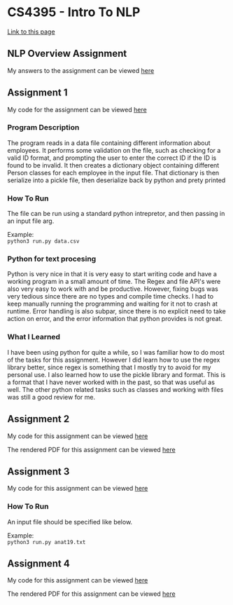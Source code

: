 # CS4395 - Intro To NLP

[Link to this page](https://nlam1170.github.io/CS4395_Repo)

## NLP Overview Assignment
My answers to the assignment can be viewed [here](nlp_overview_assignment.pdf)

## Assignment 1
My code for the assignment can be viewed [here](https://github.com/nlam1170/CS4395_Repo/blob/main/Assignment1/run.py)

### Program Description
The program reads in a data file containing different information about employees. It performs some validation on the file, such as checking for a valid ID format, and prompting the user to enter the correct ID if the ID is found to be invalid. It then creates a dictionary object containing different Person classes for each employee in the input file. That dictionary is then serialize into a pickle file, then deserialize back by python and prety printed

### How To Run
The file can be run using a standard python intrepretor, and then passing in an input file arg.

Example:\
`python3 run.py data.csv`

### Python for text procesing
Python is very nice in that it is very easy to start writing code and have a working program in a small amount of time. The Regex and file API's were also very easy to work with and be productive. However, fixing bugs was very tedious since there are no types and compile time checks. I had to keep manually running the programming and waiting for it not to crash at runtime. Error handling is also subpar, since there is no explicit need to take action on error, and the error information that python provides is not great.

### What I Learned
I have been using python for quite a while, so I was familiar how to do most of the tasks for this assignment. However I did learn how to use the regex library better, since regex is something that I mostly try to avoid for my personal use. I also learned how to use the pickle library and format. This is a format that I have never worked with in the past, so that was useful as well. The other python related tasks such as classes and working with files was still a good review for me.

## Assignment 2
My code for this assignment can be viewed [here](https://github.com/nlam1170/CS4395_Repo/blob/main/Assignment2/assignment2.ipynb)

The rendered PDF for this assignment can be viewed [here](https://github.com/nlam1170/CS4395_Repo/blob/main/Assignment2/assignment2.pdf)

## Assignment 3
My code for this assignment can be viewed [here](https://github.com/nlam1170/CS4395_Repo/blob/main/Assignment3/run.py)

### How To Run
An input file should be specified like below.

Example:\
`python3 run.py anat19.txt`

## Assignment 4
My code for this assignment can be viewed [here](https://github.com/nlam1170/CS4395_Repo/blob/main/Assignment4/assignment4.ipynb)

The rendered PDF for this assignment can be viewed [here](https://github.com/nlam1170/CS4395_Repo/blob/main/Assignment4/assignment4.pdf)
